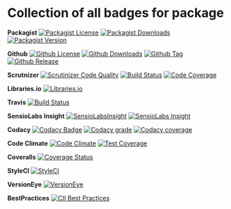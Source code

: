 Collection of all badges for package
====================================

**Packagist**
[![Packagist License](https://img.shields.io/packagist/l/zibios/wrike-php-jmsserializer.svg)](https://packagist.org/packages/zibios/wrike-php-jmsserializer)
[![Packagist Downloads](https://img.shields.io/packagist/dt/zibios/wrike-php-jmsserializer.svg)](https://packagist.org/packages/zibios/wrike-php-jmsserializer)
[![Packagist Version](https://img.shields.io/packagist/v/zibios/wrike-php-jmsserializer.svg)](https://packagist.org/packages/zibios/wrike-php-jmsserializer)

**Github** 
[![Github License](https://img.shields.io/github/license/zibios/wrike-php-jmsserializer.svg)](https://github.com/zibios/wrike-php-jmsserializer/blob/master/LICENSE)
[![Github Downloads](https://img.shields.io/github/downloads/zibios/wrike-php-jmsserializer/total.svg)](https://github.com/zibios/wrike-php-jmsserializer)
[![Github Tag](https://img.shields.io/github/tag/zibios/wrike-php-jmsserializer.svg)](https://github.com/zibios/wrike-php-jmsserializer)
[![Github Release](https://img.shields.io/github/release/zibios/wrike-php-jmsserializer.svg)](https://github.com/zibios/wrike-php-jmsserializer)

**Scrutnizer**
[![Scrutinizer Code Quality](https://scrutinizer-ci.com/g/zibios/wrike-php-jmsserializer/badges/quality-score.png?b=master)](https://scrutinizer-ci.com/g/zibios/wrike-php-jmsserializer/?branch=master)
[![Build Status](https://scrutinizer-ci.com/g/zibios/wrike-php-jmsserializer/badges/build.png?b=master)](https://scrutinizer-ci.com/g/zibios/wrike-php-jmsserializer/build-status/master)
[![Code Coverage](https://scrutinizer-ci.com/g/zibios/wrike-php-jmsserializer/badges/coverage.png?b=master)](https://scrutinizer-ci.com/g/zibios/wrike-php-jmsserializer/?branch=master)

**Libraries.io**
[![Libraries.io](https://img.shields.io/librariesio/github/zibios/wrike-php-jmsserializer.svg)](https://libraries.io/packagist/zibios%2Fwrike-php-jmsserializer)

**Travis**
[![Build Status](https://travis-ci.org/zibios/wrike-php-jmsserializer.svg?branch=master)](https://travis-ci.org/zibios/wrike-php-jmsserializer)

**SensioLabs Insight**
[![SensioLabsInsight](https://insight.sensiolabs.com/projects/c5257b55-3b63-4739-9e91-2f231d189691/mini.png)](https://insight.sensiolabs.com/projects/c5257b55-3b63-4739-9e91-2f231d189691)
[![SensioLabs Insight](https://img.shields.io/sensiolabs/i/c5257b55-3b63-4739-9e91-2f231d189691.svg)](https://insight.sensiolabs.com/projects/c5257b55-3b63-4739-9e91-2f231d189691)

**Codacy**
[![Codacy Badge](https://api.codacy.com/project/badge/Grade/8d37c4ffd44647dba3f4e82dae223481)](https://www.codacy.com/app/zibios/wrike-php-jmsserializer)
[![Codacy grade](https://img.shields.io/codacy/grade/8d37c4ffd44647dba3f4e82dae223481.svg)](https://www.codacy.com/app/zibios/wrike-php-jmsserializer)
[![Codacy coverage](https://img.shields.io/codacy/coverage/8d37c4ffd44647dba3f4e82dae223481.svg)](https://www.codacy.com/app/zibios/wrike-php-jmsserializer)

**Code Climate**
[![Code Climate](https://codeclimate.com/github/zibios/wrike-php-jmsserializer/badges/gpa.svg)](https://codeclimate.com/github/zibios/wrike-php-jmsserializer)
[![Test Coverage](https://codeclimate.com/github/zibios/wrike-php-jmsserializer/badges/coverage.svg)](https://codeclimate.com/github/zibios/wrike-php-jmsserializer/coverage)

**Coveralls**
[![Coverage Status](https://coveralls.io/repos/github/zibios/wrike-php-jmsserializer/badge.svg)](https://coveralls.io/github/zibios/wrike-php-jmsserializer)

**StyleCI**
[![StyleCI](https://styleci.io/repos/81218726/shield?branch=master)](https://styleci.io/repos/81218726)

**VersionEye**
[![VersionEye](http://php-eye.com/badge/zibios/wrike-php-jmsserializer/tested.svg)](http://php-eye.com/package/zibios/wrike-php-jmsserializer)

**BestPractices**
[![CII Best Practices](https://bestpractices.coreinfrastructure.org/projects/1692/badge)](https://bestpractices.coreinfrastructure.org/projects/1692)
